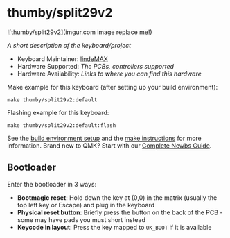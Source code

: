# thumby/split29v2

![thumby/split29v2](imgur.com image replace me!)

*A short description of the keyboard/project*

* Keyboard Maintainer: [lindeMAX](https://github.com/lindeMAX)
* Hardware Supported: *The PCBs, controllers supported*
* Hardware Availability: *Links to where you can find this hardware*

Make example for this keyboard (after setting up your build environment):

    make thumby/split29v2:default

Flashing example for this keyboard:

    make thumby/split29v2:default:flash

See the [build environment setup](https://docs.qmk.fm/#/getting_started_build_tools) and the [make instructions](https://docs.qmk.fm/#/getting_started_make_guide) for more information. Brand new to QMK? Start with our [Complete Newbs Guide](https://docs.qmk.fm/#/newbs).

## Bootloader

Enter the bootloader in 3 ways:

* **Bootmagic reset**: Hold down the key at (0,0) in the matrix (usually the top left key or Escape) and plug in the keyboard
* **Physical reset button**: Briefly press the button on the back of the PCB - some may have pads you must short instead
* **Keycode in layout**: Press the key mapped to `QK_BOOT` if it is available
